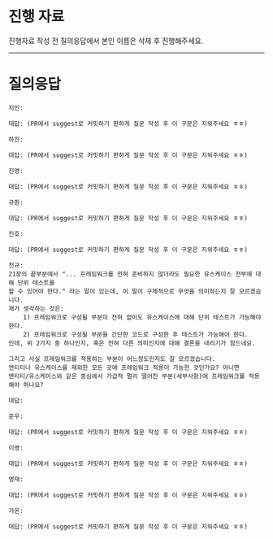 # 진행 자료

진행자료 작성 전 질의응답에서 본인 이름은 삭제 후 진행해주세요.

---

# 질의응답

```text
지인:

대답: (PR에서 suggest로 커밋하기 편하게 질문 작성 후 이 구문은 지워주세요 ㅎㅎ)
```

```text
하진:

대답: (PR에서 suggest로 커밋하기 편하게 질문 작성 후 이 구문은 지워주세요 ㅎㅎ)
```

```text
진영:

대답: (PR에서 suggest로 커밋하기 편하게 질문 작성 후 이 구문은 지워주세요 ㅎㅎ)
```

```text
규훤:

대답: (PR에서 suggest로 커밋하기 편하게 질문 작성 후 이 구문은 지워주세요 ㅎㅎ)
```

```text
진호:

대답: (PR에서 suggest로 커밋하기 편하게 질문 작성 후 이 구문은 지워주세요 ㅎㅎ)
```

```text
천규: 
21장의 끝부분에서 "... 프레임워크를 전혀 준비하지 않더라도 필요한 유스케이스 전부에 대해 단위 테스트를
할 수 있어야 한다." 라는 말이 있는데, 이 말이 구체적으로 무엇을 의미하는지 잘 모르겠습니다.
제가 생각하는 것은:
    1) 프레임워크로 구성될 부분이 전혀 없이도 유스케이스에 대해 단위 테스트가 가능해야 한다.
    2) 프레임워크로 구성될 부분을 간단한 코드로 구성한 후 테스트가 가능해야 한다.
인데, 위 2가지 중 하나인지, 혹은 전혀 다른 의미인지에 대해 결론을 내리기가 힘드네요.

그리고 사실 프레임워크를 적용하는 부분이 어느정도인지도 잘 모르겠습니다.
엔티티나 유스케이스를 제외한 모든 곳에 프레임워크 적용이 가능한 것인가요? 아니면
엔티티/유스케이스와 같은 중심에서 가급적 멀리 떨어진 부분(세부사항)에 프레임워크를 적용해야 하나요?

대답: 
```

```text
준우:

대답: (PR에서 suggest로 커밋하기 편하게 질문 작성 후 이 구문은 지워주세요 ㅎㅎ)
```

```text
이영:

대답: (PR에서 suggest로 커밋하기 편하게 질문 작성 후 이 구문은 지워주세요 ㅎㅎ)
```

```text
영재:

대답: (PR에서 suggest로 커밋하기 편하게 질문 작성 후 이 구문은 지워주세요 ㅎㅎ)
```

```text
가온:

대답: (PR에서 suggest로 커밋하기 편하게 질문 작성 후 이 구문은 지워주세요 ㅎㅎ)
```
